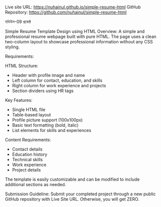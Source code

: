 Live site URL:  https://nuhainul.github.io/simple-resume-html 
GitHub Repository: https://github.com/nuhainul/simple-resume-html





মডিউল-09 প্রজেক্ট

Simple Resume Template Design using HTML
Overview:
A simple and professional resume webpage built with pure HTML. The page uses a clean two-column layout to showcase professional information without any CSS styling.

Requirements:

HTML Structure:
- Header with profile image and name
- Left column for contact, education, and skills
- Right column for work experience and projects
- Section dividers using HR tags



Key Features:
- Single HTML file
- Table-based layout
- Profile picture support (100x100px)
- Basic text formatting (bold, italic)
- List elements for skills and experiences


Content Requirements:
- Contact details
- Education history
- Technical skills
- Work experience
- Project details

The template is easily customizable and can be modified to include additional sections as needed.

Submission Guideline: 
Submit your completed project through a new public GitHub repository with Live Site URL. Otherwise, you will get ZERO.
